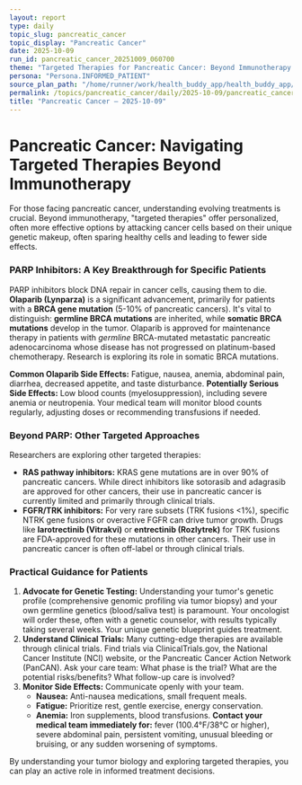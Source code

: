 ```yaml
---
layout: report
type: daily
topic_slug: pancreatic_cancer
topic_display: "Pancreatic Cancer"
date: 2025-10-09
run_id: pancreatic_cancer_20251009_060700
theme: "Targeted Therapies for Pancreatic Cancer: Beyond Immunotherapy (e.g., PARP Inhibitors)"
persona: "Persona.INFORMED_PATIENT"
source_plan_path: "/home/runner/work/health_buddy_app/health_buddy_app/.results/pancreatic_cancer/weekly_plan/2025-10-06/plan.json"
permalink: /topics/pancreatic_cancer/daily/2025-10-09/pancreatic_cancer_20251009_060700/
title: "Pancreatic Cancer — 2025-10-09"
---
```


# Pancreatic Cancer: Navigating Targeted Therapies Beyond Immunotherapy

For those facing pancreatic cancer, understanding evolving treatments is crucial. Beyond immunotherapy, "targeted therapies" offer personalized, often more effective options by attacking cancer cells based on their unique genetic makeup, often sparing healthy cells and leading to fewer side effects.

### PARP Inhibitors: A Key Breakthrough for Specific Patients

PARP inhibitors block DNA repair in cancer cells, causing them to die. **Olaparib (Lynparza)** is a significant advancement, primarily for patients with a **BRCA gene mutation** (5-10% of pancreatic cancers). It's vital to distinguish: **germline BRCA mutations** are inherited, while **somatic BRCA mutations** develop in the tumor. Olaparib is approved for maintenance therapy in patients with *germline* BRCA-mutated metastatic pancreatic adenocarcinoma whose disease has not progressed on platinum-based chemotherapy. Research is exploring its role in somatic BRCA mutations.

**Common Olaparib Side Effects:** Fatigue, nausea, anemia, abdominal pain, diarrhea, decreased appetite, and taste disturbance.
**Potentially Serious Side Effects:** Low blood counts (myelosuppression), including severe anemia or neutropenia. Your medical team will monitor blood counts regularly, adjusting doses or recommending transfusions if needed.

### Beyond PARP: Other Targeted Approaches

Researchers are exploring other targeted therapies:

*   **RAS pathway inhibitors:** KRAS gene mutations are in over 90% of pancreatic cancers. While direct inhibitors like sotorasib and adagrasib are approved for other cancers, their use in pancreatic cancer is currently limited and primarily through clinical trials.
*   **FGFR/TRK inhibitors:** For very rare subsets (TRK fusions <1%), specific NTRK gene fusions or overactive FGFR can drive tumor growth. Drugs like **larotrectinib (Vitrakvi)** or **entrectinib (Rozlytrek)** for TRK fusions are FDA-approved for these mutations in other cancers. Their use in pancreatic cancer is often off-label or through clinical trials.

### Practical Guidance for Patients

1.  **Advocate for Genetic Testing:** Understanding your tumor's genetic profile (comprehensive genomic profiling via tumor biopsy) and your own germline genetics (blood/saliva test) is paramount. Your oncologist will order these, often with a genetic counselor, with results typically taking several weeks. Your unique genetic blueprint guides treatment.
2.  **Understand Clinical Trials:** Many cutting-edge therapies are available through clinical trials. Find trials via ClinicalTrials.gov, the National Cancer Institute (NCI) website, or the Pancreatic Cancer Action Network (PanCAN). Ask your care team: What phase is the trial? What are the potential risks/benefits? What follow-up care is involved?
3.  **Monitor Side Effects:** Communicate openly with your team.
    *   **Nausea:** Anti-nausea medications, small frequent meals.
    *   **Fatigue:** Prioritize rest, gentle exercise, energy conservation.
    *   **Anemia:** Iron supplements, blood transfusions.
    **Contact your medical team immediately for:** fever (100.4°F/38°C or higher), severe abdominal pain, persistent vomiting, unusual bleeding or bruising, or any sudden worsening of symptoms.

By understanding your tumor biology and exploring targeted therapies, you can play an active role in informed treatment decisions.
